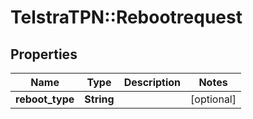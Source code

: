 # TelstraTPN::Rebootrequest

## Properties
Name | Type | Description | Notes
------------ | ------------- | ------------- | -------------
**reboot_type** | **String** |  | [optional] 


